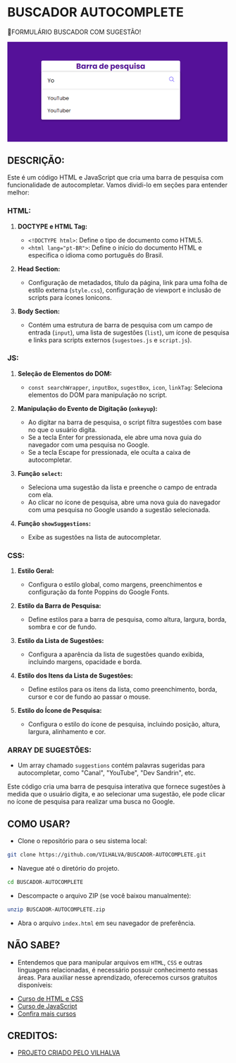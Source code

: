 # BUSCADOR AUTOCOMPLETE
💬FORMULÁRIO BUSCADOR COM SUGESTÃO!

<img src="FOTO.png" align="center" width="500"> <br>

## DESCRIÇÃO:
Este é um código HTML e JavaScript que cria uma barra de pesquisa com funcionalidade de autocompletar. Vamos dividi-lo em seções para entender melhor:

### HTML:
1. **DOCTYPE e HTML Tag:**
   - `<!DOCTYPE html>`: Define o tipo de documento como HTML5.
   - `<html lang="pt-BR">`: Define o início do documento HTML e especifica o idioma como português do Brasil.

2. **Head Section:**
   - Configuração de metadados, título da página, link para uma folha de estilo externa (`style.css`), configuração de viewport e inclusão de scripts para ícones Ionicons.

3. **Body Section:**
   - Contém uma estrutura de barra de pesquisa com um campo de entrada (`input`), uma lista de sugestões (`list`), um ícone de pesquisa e links para scripts externos (`sugestoes.js` e `script.js`).

### JS:
1. **Seleção de Elementos do DOM:**
   - `const searchWrapper`, `inputBox`, `sugestBox`, `icon`, `linkTag`: Seleciona elementos do DOM para manipulação no script.

2. **Manipulação do Evento de Digitação (`onkeyup`):**
   - Ao digitar na barra de pesquisa, o script filtra sugestões com base no que o usuário digita.
   - Se a tecla Enter for pressionada, ele abre uma nova guia do navegador com uma pesquisa no Google.
   - Se a tecla Escape for pressionada, ele oculta a caixa de autocompletar.

3. **Função `select`:**
   - Seleciona uma sugestão da lista e preenche o campo de entrada com ela.
   - Ao clicar no ícone de pesquisa, abre uma nova guia do navegador com uma pesquisa no Google usando a sugestão selecionada.

4. **Função `showSuggestions`:**
   - Exibe as sugestões na lista de autocompletar.

### CSS:
1. **Estilo Geral:**
   - Configura o estilo global, como margens, preenchimentos e configuração da fonte Poppins do Google Fonts.

2. **Estilo da Barra de Pesquisa:**
   - Define estilos para a barra de pesquisa, como altura, largura, borda, sombra e cor de fundo.

3. **Estilo da Lista de Sugestões:**
   - Configura a aparência da lista de sugestões quando exibida, incluindo margens, opacidade e borda.

4. **Estilo dos Itens da Lista de Sugestões:**
   - Define estilos para os itens da lista, como preenchimento, borda, cursor e cor de fundo ao passar o mouse.

5. **Estilo do Ícone de Pesquisa:**
   - Configura o estilo do ícone de pesquisa, incluindo posição, altura, largura, alinhamento e cor.

### ARRAY DE SUGESTÕES:
   - Um array chamado `suggestions` contém palavras sugeridas para autocompletar, como "Canal", "YouTube", "Dev Sandrin", etc.

Este código cria uma barra de pesquisa interativa que fornece sugestões à medida que o usuário digita, e ao selecionar uma sugestão, ele pode clicar no ícone de pesquisa para realizar uma busca no Google.

## COMO USAR?
* Clone o repositório para o seu sistema local:

```bash
git clone https://github.com/VILHALVA/BUSCADOR-AUTOCOMPLETE.git
```

* Navegue até o diretório do projeto.

```bash
cd BUSCADOR-AUTOCOMPLETE
```

* Descompacte o arquivo ZIP (se você baixou manualmente):

```bash
unzip BUSCADOR-AUTOCOMPLETE.zip
```
* Abra o arquivo `index.html` em seu navegador de preferência.

## NÃO SABE?
- Entendemos que para manipular arquivos em `HTML`, `CSS` e outras linguagens relacionadas, é necessário possuir conhecimento nessas áreas. Para auxiliar nesse aprendizado, oferecemos cursos gratuitos disponíveis:
* [Curso de HTML e CSS](https://github.com/VILHALVA/CURSO-DE-HTML-E-CSS)
* [Curso de JavaScript](https://github.com/VILHALVA/CURSO-DE-JAVASCRIPT)
* [Confira mais cursos](https://github.com/VILHALVA?tab=repositories&q=+topic:CURSO)

## CREDITOS:
- [PROJETO CRIADO PELO VILHALVA](https://github.com/VILHALVA)
